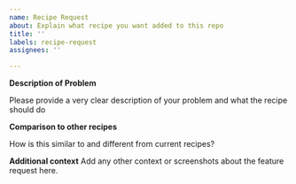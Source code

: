 ```yaml
---
name: Recipe Request
about: Explain what recipe you want added to this repo
title: ''
labels: recipe-request
assignees: ''

---
```


**Description of Problem**

Please provide a very clear description of your problem and what the recipe should do

**Comparison to other recipes**

How is this similar to and different from current recipes?

**Additional context**
Add any other context or screenshots about the feature request here.
